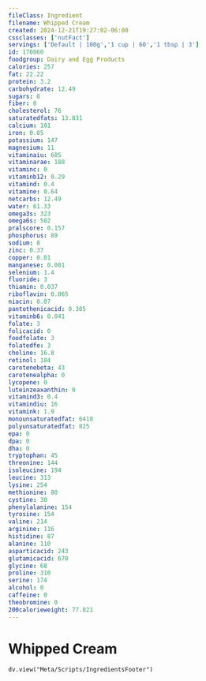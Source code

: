 ```yaml
---
fileClass: Ingredient
filename: Whipped Cream
created: 2024-12-21T19:27:02-06:00
cssclasses: ['nutFact']
servings: ['Default | 100g','1 cup | 60','1 tbsp | 3']
id: 170860
foodgroup: Dairy and Egg Products
calories: 257
fat: 22.22
protein: 3.2
carbohydrate: 12.49
sugars: 8
fiber: 0
cholesterol: 76
saturatedfats: 13.831
calcium: 101
iron: 0.05
potassium: 147
magnesium: 11
vitaminaiu: 685
vitaminarae: 188
vitaminc: 0
vitaminb12: 0.29
vitamind: 0.4
vitamine: 0.64
netcarbs: 12.49
water: 61.33
omega3s: 323
omega6s: 502
pralscore: 0.157
phosphorus: 89
sodium: 8
zinc: 0.37
copper: 0.01
manganese: 0.001
selenium: 1.4
fluoride: 3
thiamin: 0.037
riboflavin: 0.065
niacin: 0.07
pantothenicacid: 0.305
vitaminb6: 0.041
folate: 3
folicacid: 0
foodfolate: 3
folatedfe: 3
choline: 16.8
retinol: 184
carotenebeta: 43
carotenealpha: 0
lycopene: 0
luteinzeaxanthin: 0
vitamind3: 0.4
vitamindiu: 16
vitamink: 1.9
monounsaturatedfat: 6418
polyunsaturatedfat: 825
epa: 0
dpa: 0
dha: 0
tryptophan: 45
threonine: 144
isoleucine: 194
leucine: 313
lysine: 254
methionine: 80
cystine: 30
phenylalanine: 154
tyrosine: 154
valine: 214
arginine: 116
histidine: 87
alanine: 110
asparticacid: 243
glutamicacid: 670
glycine: 68
proline: 310
serine: 174
alcohol: 0
caffeine: 0
theobromine: 0
200calorieweight: 77.821
---
```


# Whipped Cream

```dataviewjs
dv.view("Meta/Scripts/IngredientsFooter")
```